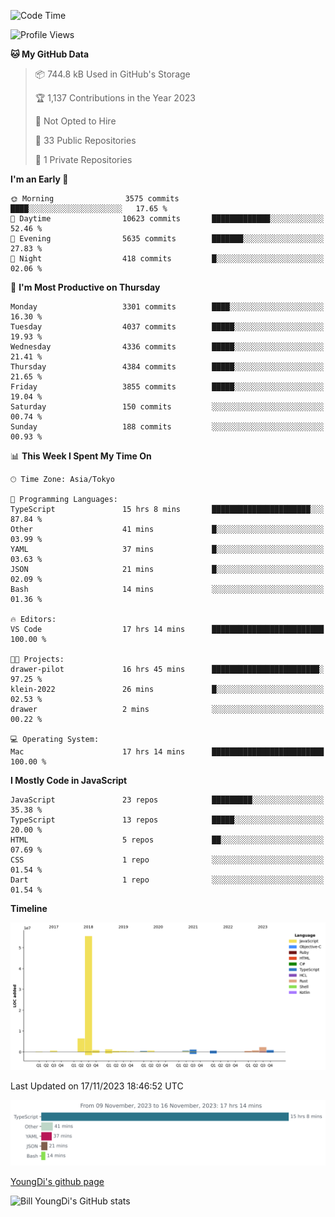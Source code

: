 <!--START_SECTION:waka-->
![Code Time](http://img.shields.io/badge/Code%20Time-167%20hrs%2026%20mins-blue)

![Profile Views](http://img.shields.io/badge/Profile%20Views-0-blue)

**🐱 My GitHub Data** 

> 📦 744.8 kB Used in GitHub's Storage 
 > 
> 🏆 1,137 Contributions in the Year 2023
 > 
> 🚫 Not Opted to Hire
 > 
> 📜 33 Public Repositories 
 > 
> 🔑 1 Private Repositories 
 > 
**I'm an Early 🐤** 

```text
🌞 Morning                3575 commits        ████░░░░░░░░░░░░░░░░░░░░░   17.65 % 
🌆 Daytime                10623 commits       █████████████░░░░░░░░░░░░   52.46 % 
🌃 Evening                5635 commits        ███████░░░░░░░░░░░░░░░░░░   27.83 % 
🌙 Night                  418 commits         █░░░░░░░░░░░░░░░░░░░░░░░░   02.06 % 
```
📅 **I'm Most Productive on Thursday** 

```text
Monday                   3301 commits        ████░░░░░░░░░░░░░░░░░░░░░   16.30 % 
Tuesday                  4037 commits        █████░░░░░░░░░░░░░░░░░░░░   19.93 % 
Wednesday                4336 commits        █████░░░░░░░░░░░░░░░░░░░░   21.41 % 
Thursday                 4384 commits        █████░░░░░░░░░░░░░░░░░░░░   21.65 % 
Friday                   3855 commits        █████░░░░░░░░░░░░░░░░░░░░   19.04 % 
Saturday                 150 commits         ░░░░░░░░░░░░░░░░░░░░░░░░░   00.74 % 
Sunday                   188 commits         ░░░░░░░░░░░░░░░░░░░░░░░░░   00.93 % 
```


📊 **This Week I Spent My Time On** 

```text
🕑︎ Time Zone: Asia/Tokyo

💬 Programming Languages: 
TypeScript               15 hrs 8 mins       ██████████████████████░░░   87.84 % 
Other                    41 mins             █░░░░░░░░░░░░░░░░░░░░░░░░   03.99 % 
YAML                     37 mins             █░░░░░░░░░░░░░░░░░░░░░░░░   03.63 % 
JSON                     21 mins             █░░░░░░░░░░░░░░░░░░░░░░░░   02.09 % 
Bash                     14 mins             ░░░░░░░░░░░░░░░░░░░░░░░░░   01.36 % 

🔥 Editors: 
VS Code                  17 hrs 14 mins      █████████████████████████   100.00 % 

🐱‍💻 Projects: 
drawer-pilot             16 hrs 45 mins      ████████████████████████░   97.25 % 
klein-2022               26 mins             █░░░░░░░░░░░░░░░░░░░░░░░░   02.53 % 
drawer                   2 mins              ░░░░░░░░░░░░░░░░░░░░░░░░░   00.22 % 

💻 Operating System: 
Mac                      17 hrs 14 mins      █████████████████████████   100.00 % 
```

**I Mostly Code in JavaScript** 

```text
JavaScript               23 repos            █████████░░░░░░░░░░░░░░░░   35.38 % 
TypeScript               13 repos            █████░░░░░░░░░░░░░░░░░░░░   20.00 % 
HTML                     5 repos             ██░░░░░░░░░░░░░░░░░░░░░░░   07.69 % 
CSS                      1 repo              ░░░░░░░░░░░░░░░░░░░░░░░░░   01.54 % 
Dart                     1 repo              ░░░░░░░░░░░░░░░░░░░░░░░░░   01.54 % 
```



**Timeline**

![Lines of Code chart](https://raw.githubusercontent.com/Youngdi/Youngdi/master/assets/bar_graph.png)


 Last Updated on 17/11/2023 18:46:52 UTC
<!--END_SECTION:waka-->

![wakatime](./images/stat.svg)

[YoungDi's github page](https://youngdi.github.io)

![Bill YoungDi's GitHub stats](https://github-readme-stats.vercel.app/api?username=youngdi&count_private=true&show_icons=true)
